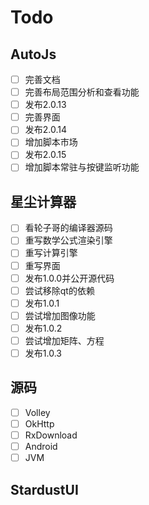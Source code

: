 # Todo
## AutoJs
* [ ] 完善文档
* [ ] 完善布局范围分析和查看功能
* [ ] 发布2.0.13
* [ ] 完善界面
* [ ] 发布2.0.14
* [ ] 增加脚本市场
* [ ] 发布2.0.15
* [ ] 增加脚本常驻与按键监听功能

## 星尘计算器
* [ ] 看轮子哥的编译器源码
* [ ] 重写数学公式渲染引擎
* [ ] 重写计算引擎
* [ ] 重写界面
* [ ] 发布1.0.0并公开源代码
* [ ] 尝试移除qt的依赖
* [ ] 发布1.0.1
* [ ] 尝试增加图像功能
* [ ] 发布1.0.2
* [ ] 尝试增加矩阵、方程
* [ ] 发布1.0.3

## 源码
* [ ] Volley
* [ ] OkHttp
* [ ] RxDownload
* [ ] Android
* [ ] JVM

## StardustUI


